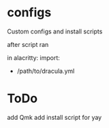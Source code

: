 # configs
Custom configs and install scripts

after script ran

in alacritty:
import:
  - /path/to/dracula.yml


# ToDo
add Qmk
add install script for yay
